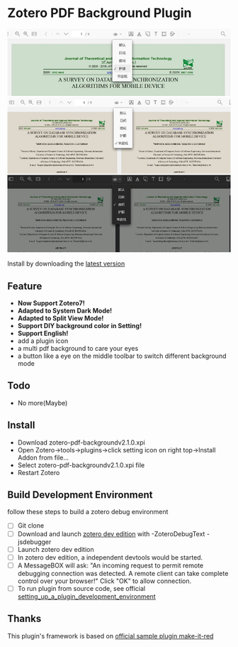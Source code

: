 # Zotero PDF Background Plugin

![](example1.jpg)![](example2.jpg)![](example3.jpg)

Install by downloading the [latest version](https://github.com/q77190858/zotero-pdf-background/releases/latest)

## Feature

* **Now Support Zotero7!**
* **Adapted to System Dark Mode!**
* **Adapted to Split View Mode!**
* **Support DIY background color in Setting!**
* **Support English!**
* add a plugin icon
* a multi pdf background to care your eyes
* a button like a eye on the middle toolbar to switch different background mode

## Todo

* No more(Maybe)

## Install

- Download zotero-pdf-backgroundv2.1.0.xpi
- Open Zotero->tools->plugins->click setting icon on right top->Install Addon from file...
- Select zotero-pdf-backgroundv2.1.0.xpi file
- Restart Zotero

## Build Development Environment

follow these steps to build a zotero debug environment

- [ ] Git clone
- [ ] Download and launch [zotero dev edition](https://www.zotero.org/support/dev_builds) with -ZoteroDebugText -jsdebugger
- [ ] Launch zotero dev edition
- [ ] In zotero dev edition, a independent devtools would be started.
- [ ] A MessageBOX will ask: "An incoming request to permit remote debugging connection was detected. A remote client can take complete control over your browser!" Click "OK" to allow connection.
- [ ] To run plugin from source code, see official [setting_up_a_plugin_development_environment](https://www.zotero.org/support/dev/client_coding/plugin_development#setting_up_a_plugin_development_environment)

## Thanks
This plugin's framework is based on [official sample plugin make-it-red](https://github.com/zotero/make-it-red)